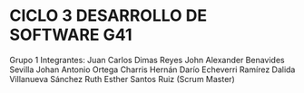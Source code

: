 # CICLO 3 DESARROLLO DE SOFTWARE G41
Grupo 1
Integrantes:
    Juan Carlos Dimas Reyes
    John Alexander Benavides Sevilla
    Johan Antonio Ortega Charris
    Hernán Darío Echeverri Ramírez
    Dalida Villanueva Sánchez
    Ruth Esther Santos Ruiz (Scrum Master)